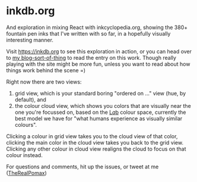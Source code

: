 # inkdb.org

And exploration in mixing React with inkcyclopedia.org, showing the 380+ fountain pen inks that I've written with so far, in a hopefully visually interesting manner.

Visit https://inkdb.org to see this exploration in action, or you can head over to [my blog-sort-of-thing](http://pomax.github.io/#gh-weblog-1423203721895) to read the entry on this work. Though really playing with the site might be more fun, unless you want to read about how things work behind the scene =)

Right now there are two views:

1. grid view, which is your standard boring "ordered on ..." view (hue, by default), and
2. the colour cloud view, which shows you colors that are visually near the one you're focussed on, based on the [L*a*b](http://en.wikipedia.org/wiki/Lab_color_space) colour space, currently the best model we have for "what humans experience as visually similar colours".

Clicking a colour in grid view takes you to the cloud view of that color, clicking the main color in the cloud view takes you back to the grid view. Clicking any other colour in cloud view realigns the cloud to focus on that colour instead.

For questions and comments, hit up the issues, or tweet at me ([TheRealPomax](http://twitter.com/TheRealPomax))
